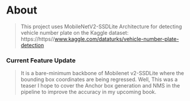 # About

> This project uses MobileNetV2-SSDLite Architecture for detecting vehicle number plate on the Kaggle dataset: https://https//www.kaggle.com/dataturks/vehicle-number-plate-detection

### Current Feature Update
> It is a bare-minimum backbone of Mobilenet v2-SSDLite where the bounding box coordinates are being regressed. 
> Well, This was a teaser I hope to cover the Anchor box generation and NMS in the pipeline to improve the accuracy in my upcoming book.
